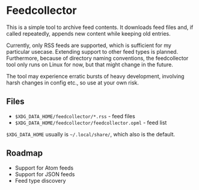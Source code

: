 # Feedcollector

This is a simple tool to archive feed contents. It downloads feed
files and, if called repeatedly, appends new content while keeping old
entries.

Currently, only RSS feeds are supported, which
is sufficient for my particular usecase. Extending support to other
feed types is planned. Furthermore, because of directory naming
conventions, the feedcollector tool only runs on Linux for now, but
that might change in the future.

The tool may experience erratic bursts of heavy development, involving
harsh changes in config etc., so use at your own risk.

## Files

- `$XDG_DATA_HOME/feedcollector/*.rss` - feed files
- `$XDG_DATA_HOME/feedcollector/feedcollector.opml` - feed list

`$XDG_DATA_HOME` usually is `~/.local/share/`, which also is the default.

## Roadmap

- Support for Atom feeds
- Support for JSON feeds
- Feed type discovery
